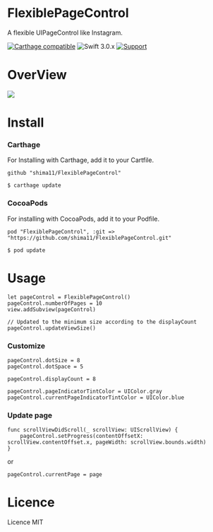 # FlexiblePageControl
A flexible UIPageControl like Instagram.

[![Carthage compatible](https://img.shields.io/badge/Carthage-compatible-4BC51D.svg?style=flat)](https://github.com/hsylife/SwiftyPickerPopover)
 ![Swift 3.0.x](https://img.shields.io/badge/Swift-3.0.x-orange.svg)
 [![Support](https://img.shields.io/badge/support-iOS%208%2B%20-blue.svg?style=flat)](https://www.apple.com/nl/ios/)

# OverView

![](demo.gif)

# Install

### Carthage
For Installing with Carthage, add it to your Cartfile.

````
github "shima11/FlexiblePageControl"
````
````
$ carthage update
````

### CocoaPods

For installing with CocoaPods, add it to your Podfile.
```
pod "FlexiblePageControl", :git => "https://github.com/shima11/FlexiblePageControl.git"
```
```
$ pod update
```

# Usage

````
let pageControl = FlexiblePageControl()
pageControl.numberOfPages = 10
view.addSubview(pageControl)

// Updated to the minimum size according to the displayCount
pageControl.updateViewSize()
````

### Customize
````
pageControl.dotSize = 8
pageControl.dotSpace = 5

pageControl.displayCount = 8

pageControl.pageIndicatorTintColor = UIColor.gray
pageControl.currentPageIndicatorTintColor = UIColor.blue
````

### Update page

````
func scrollViewDidScroll(_ scrollView: UIScrollView) {
    pageControl.setProgress(contentOffsetX: scrollView.contentOffset.x, pageWidth: scrollView.bounds.width)
}
````
or
````
pageControl.currentPage = page
````

# Licence

Licence MIT
